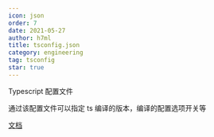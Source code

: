```yaml
---
icon: json
order: 7
date: 2021-05-27
author: h7ml
title: tsconfig.json
category: engineering
tag: tsconfig
star: true
---
```


Typescript 配置文件

通过该配置文件可以指定 ts 编译的版本，编译的配置选项开关等

[文档](https://www.typescriptlang.org/docs/handbook/tsconfig-json.html)
